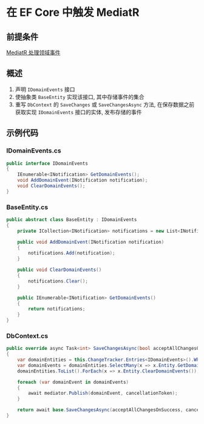 # 在 EF Core 中触发 MediatR

## 前提条件

[MediatR 处理领域事件](../mediat-r)

## 概述

1. 声明 `IDomainEvents` 接口
2. 使抽象类 `BaseEntity` 实现该接口, 其中存储事件的集合
3. 重写 `DbContext` 的 `SaveChanges` 或 `SaveChangesAsync` 方法, 在保存数据之前获取实现 `IDomainEvents` 接口的实体, 发布存储的事件

## 示例代码

### IDomainEvents.cs

```csharp
public interface IDomainEvents
{
    IEnumerable<INotification> GetDomainEvents();
    void AddDomainEvent(INotification notification);
    void ClearDomainEvents();
}
```

### BaseEntity.cs

```csharp
public abstract class BaseEntity : IDomainEvents
{
    private ICollection<INotification> notifications = new List<INotification>();

    public void AddDomainEvent(INotification notification)
    {
        notifications.Add(notification);
    }

    public void ClearDomainEvents()
    {
        notifications.Clear();
    }

    public IEnumerable<INotification> GetDomainEvents()
    {
        return notifications;
    }
}
```

### DbContext.cs

```csharp
public override async Task<int> SaveChangesAsync(bool acceptAllChangesOnSuccess, CancellationToken cancellationToken = default)
{
    var domainEntities = this.ChangeTracker.Entries<IDomainEvents>().Where(x => x.Entity.GetDomainEvents().Any());
    var domainEvents = domainEntities.SelectMany(x => x.Entity.GetDomainEvents()).ToList();
    domainEntities.ToList().ForEach(x => x.Entity.ClearDomainEvents());

    foreach (var domainEvent in domainEvents)
    {
        await mediator.Publish(domainEvent, cancellationToken);
    }

    return await base.SaveChangesAsync(acceptAllChangesOnSuccess, cancellationToken);
}
```
